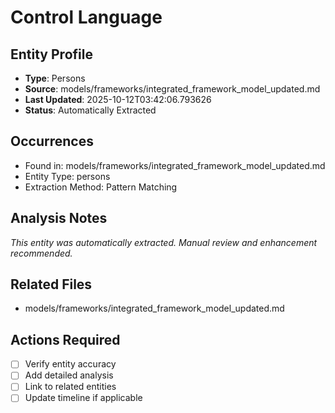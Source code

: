# Control Language

## Entity Profile
- **Type**: Persons
- **Source**: models/frameworks/integrated_framework_model_updated.md
- **Last Updated**: 2025-10-12T03:42:06.793626
- **Status**: Automatically Extracted

## Occurrences
- Found in: models/frameworks/integrated_framework_model_updated.md
- Entity Type: persons
- Extraction Method: Pattern Matching

## Analysis Notes
*This entity was automatically extracted. Manual review and enhancement recommended.*

## Related Files
- models/frameworks/integrated_framework_model_updated.md

## Actions Required
- [ ] Verify entity accuracy
- [ ] Add detailed analysis
- [ ] Link to related entities
- [ ] Update timeline if applicable
